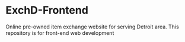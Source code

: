 # ExchD-Frontend
Online pre-owned item exchange website for serving Detroit area. This repository is for front-end web development
